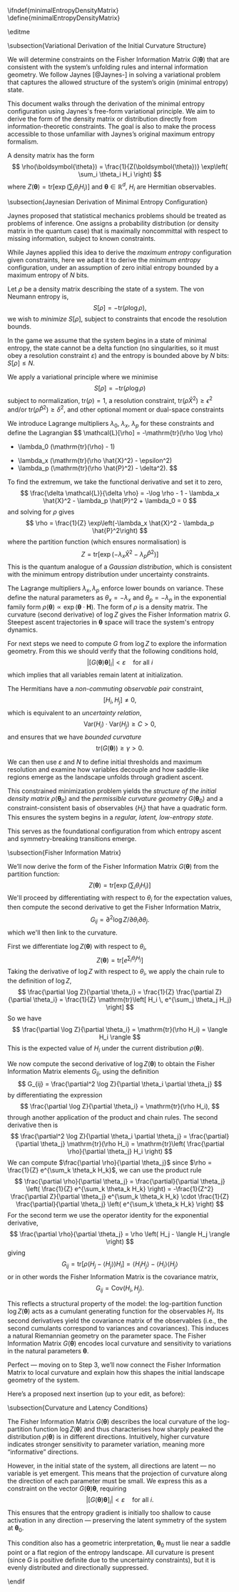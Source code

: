 \ifndef{minimalEntropyDensityMatrix}
\define{minimalEntropyDensityMatrix}

\editme

\subsection{Variational Derivation of the Initial Curvature Structure}

We will determine constraints on the Fisher Information Matrix $G(\boldsymbol{\theta})$ that are consistent with the system’s unfolding rules and internal information geometry. We follow Jaynes [@Jaynes-] in solving a variational problem that captures the allowed structure of the system’s origin (minimal entropy) state.

This document walks through the derivation of the minimal entropy configuration using Jaynes's free-form variational principle. We aim to derive the form of the density matrix or distribution directly from information-theoretic constraints. The goal is also to make the process accessible to those unfamiliar with Jaynes’s original maximum entropy formalism.

A density matrix has the form
$$
\rho(\boldsymbol{\theta}) = \frac{1}{Z(\boldsymbol{\theta})} \exp\left( \sum_i \theta_i H_i \right)
$$
where $Z(\boldsymbol{\theta}) = \mathrm{tr}\left[\exp\left( \sum_i \theta_i H_i \right)\right]$ and $\boldsymbol{\theta} \in \mathbb{R}^d$, $H_i$ are Hermitian observables. 

\subsection{Jaynesian Derivation of Minimal Entropy Configuration}

Jaynes proposed that statistical mechanics problems should be treated as problems of inference. One assigns a probability distribution (or density matrix in the quantum case) that is maximally noncommittal with respect to missing information, subject to known constraints.

While Jaynes applied this idea to derive the *maximum entropy* configuration given constraints, here we adapt it to derive the *minimum entropy* configuration, under an assumption of zero initial entropy bounded by a maximum entropy of $N$ bits.


Let $\rho$ be a density matrix describing the state of a system. The von Neumann entropy is,
$$
S[\rho] = -\mathrm{tr}(\rho \log \rho),
$$
we wish to *minimize* $S[\rho]$, subject to constraints that encode the resolution bounds.

In the game we assume that the system begins in a state of minimal entropy, the state cannot be a delta function (no singularities, so it must obey a resolution constraint $\varepsilon$) and the entropy is bounded above by $N$ bits: $S[\rho] \leq N$.

We apply a variational principle where we minimise
$$
S[\rho] = -\mathrm{tr}(\rho \log \rho)
$$
subject to normalization, $\mathrm{tr}(\rho) = 1$, a resolution constraint, $\mathrm{tr}(\rho \hat{X}^2) \geq \epsilon^2$ and/or $\mathrm{tr}(\rho \hat{P}^2) \geq \delta^2$, and other optional moment or dual-space constraints

We introduce Lagrange multipliers $\lambda_0$, $\lambda_x$, $\lambda_p$ for these constraints and define the Lagrangian
$$
\mathcal{L}[\rho] = -\mathrm{tr}(\rho \log \rho)
+ \lambda_0 (\mathrm{tr}(\rho) - 1)
- \lambda_x (\mathrm{tr}(\rho \hat{X}^2) - \epsilon^2)
- \lambda_p (\mathrm{tr}(\rho \hat{P}^2) - \delta^2).
$$

To find the extremum, we take the functional derivative and set it to zero,
$$
\frac{\delta \mathcal{L}}{\delta \rho} = -\log \rho - 1 - \lambda_x \hat{X}^2 - \lambda_p \hat{P}^2 + \lambda_0 = 0
$$
and solving for $\rho$ gives
$$
\rho = \frac{1}{Z} \exp\left(-\lambda_x \hat{X}^2 - \lambda_p \hat{P}^2\right)
$$
where the partition function (which ensures normalisation) is
$$
Z = \mathrm{tr}\left[\exp\left(-\lambda_x \hat{X}^2 - \lambda_p \hat{P}^2\right)\right]
$$
This is the quantum analogue of a *Gaussian distribution*, which is consistent with the minimum entropy distribution under uncertainty constraints.

The Lagrange multipliers $\lambda_x, \lambda_p$ enforce lower bounds on variance. These define the natural parameters as $\theta_x = -\lambda_x$ and $\theta_p = -\lambda_p$ in the exponential family form $\rho(\boldsymbol{\theta}) \propto \exp(\boldsymbol{\theta} \cdot \mathbf{H})$. The form of $\rho$ is a density matrix. The curvature (second derivative) of $\log Z$ gives the Fisher Information matrix $G$. Steepest ascent trajectories in $\boldsymbol{\theta}$ space will trace the system's entropy dynamics.

For next steps we need to compute $G$ from $\log Z$ to explore the information geometry. From this we should verify that the following conditions hold,
$$
\left| \left[G(\boldsymbol{\theta}) \boldsymbol{\theta}\right]_i \right| < \varepsilon \quad \text{for all } i
$$
which implies that all variables remain latent at initialization.

The Hermitians have a *non-commuting observable pair* constraint,
$$
  [H_i, H_j] \neq 0,
$$
which is equivalent to an *uncertainty relation*,
$$
  \mathrm{Var}(H_i) \cdot \mathrm{Var}(H_j) \geq C > 0,
$$
and ensures that we have *bounded curvature*
$$
\mathrm{tr}(G(\boldsymbol{\theta})) \geq \gamma > 0.
$$

We can then use $\varepsilon$ and $N$ to define initial thresholds and maximum resolution and examine how variables decouple and how saddle-like regions emerge as the landscape unfolds through gradient ascent.

This constrained minimization problem yields the *structure of the initial density matrix* $\rho(\boldsymbol{\theta}_0)$ and the *permissible curvature geometry* $G(\boldsymbol{\theta}_0)$ and a constraint-consistent basis of observables $\{H_i\}$ that have a quadratic form. This ensures the system begins in a *regular, latent, low-entropy state*.

This serves as the foundational configuration from which entropy ascent and symmetry-breaking transitions emerge.

\subsection{Fisher Information Matrix}

We’ll now derive the form of the Fisher Information Matrix $G(\boldsymbol{\theta})$ from the partition function:
$$
Z(\boldsymbol{\theta}) = \mathrm{tr}\left[\exp\left(\sum_i \theta_i H_i \right)\right]
$$
We'll proceed by differentiating with respect to $\theta_i$ for the expectation values, then compute the second derivative to get the Fisher Information Matrix, 
$$
G_{ij} = \partial^2 \log Z / \partial \theta_i \partial \theta_j.
$$
which we'll then link to the  curvature.

First we differentiate $\log Z(\boldsymbol{\theta})$ with respect to $\theta_i$,
$$
Z(\boldsymbol{\theta}) = \mathrm{tr}\left[ e^{\sum_j \theta_j H_j} \right]
$$
Taking the derivative of $\log Z$ with respect to $\theta_i$, we apply the chain rule to the definition of $\log Z$,
$$
\frac{\partial \log Z}{\partial \theta_i} = \frac{1}{Z} \frac{\partial Z}{\partial \theta_i}
= \frac{1}{Z} \mathrm{tr}\left[ H_i \, e^{\sum_j \theta_j H_j} \right]
$$
So we have
$$
\frac{\partial \log Z}{\partial \theta_i} = \mathrm{tr}(\rho H_i) = \langle H_i \rangle
$$
This is the expected value of $H_i$ under the current distribution $\rho(\boldsymbol{\theta})$. 

We now compute the second derivative of $\log Z(\boldsymbol{\theta})$ to obtain the Fisher Information Matrix elements $G_{ij}$, using the definition
$$
G_{ij} = \frac{\partial^2 \log Z}{\partial \theta_i \partial \theta_j}
$$
by differentiating the  expression
$$
\frac{\partial \log Z}{\partial \theta_i} = \mathrm{tr}(\rho H_i),
$$
through another application of the product and chain rules. The second derivative then is
$$
\frac{\partial^2 \log Z}{\partial \theta_i \partial \theta_j}
= \frac{\partial}{\partial \theta_j} \mathrm{tr}(\rho H_i)
= \mathrm{tr}\left( \frac{\partial \rho}{\partial \theta_j} H_i \right)
$$
We can compute $\frac{\partial \rho}{\partial \theta_j}$ since
$\rho = \frac{1}{Z} e^{\sum_k \theta_k H_k}$,
we can use the product rule
$$
\frac{\partial \rho}{\partial \theta_j}
= \frac{\partial}{\partial \theta_j} \left( \frac{1}{Z} e^{\sum_k \theta_k H_k} \right)
= -\frac{1}{Z^2} \frac{\partial Z}{\partial \theta_j} e^{\sum_k \theta_k H_k} \cdot \frac{1}{Z} \frac{\partial}{\partial \theta_j} \left( e^{\sum_k \theta_k H_k} \right)
$$
For the second term we use the operator identity for the exponential derivative,
$$
\frac{\partial \rho}{\partial \theta_j} = \rho \left( H_j - \langle H_j \rangle \right)
$$
giving 
$$
G_{ij} = \mathrm{tr} \left[ \rho (H_j - \langle H_j \rangle) H_i \right]
= \langle H_i H_j \rangle - \langle H_i \rangle \langle H_j \rangle
$$
or in other words the Fisher Information Matrix is the covariance matrix,
$$
G_{ij} = \mathrm{Cov}(H_i, H_j).
$$

This reflects a structural property of the model: the log-partition function $\log Z(\boldsymbol{\theta})$ acts as a cumulant generating function for the observables $H_i$. Its second derivatives yield the covariance matrix of the observables (i.e., the second cumulants correspond to variances and covariances).
This induces a natural Riemannian geometry on the parameter space. The Fisher Information Matrix $G(\boldsymbol{\theta})$ encodes local curvature and sensitivity to variations in the natural parameters $\boldsymbol{\theta}$.

Perfect — moving on to Step 3, we’ll now connect the Fisher Information Matrix to local curvature and explain how this shapes the initial landscape geometry of the system.

Here’s a proposed next insertion (up to your edit, as before):

\subsection{Curvature and Latency Conditions}

The Fisher Information Matrix $G(\boldsymbol{\theta})$ describes the local curvature of the log-partition function $\log Z(\boldsymbol{\theta})$ and thus characterises how sharply peaked the distribution $\rho(\boldsymbol{\theta})$ is in different directions. Intuitively, higher curvature indicates stronger sensitivity to parameter variation, meaning more “informative” directions.

However, in the initial state of the system, all directions are latent — no variable is yet emergent. This means that the projection of curvature along the direction of each parameter must be small. We express this as a constraint on the vector $G(\boldsymbol{\theta}) \boldsymbol{\theta}$, requiring
$$
\left| \left[G(\boldsymbol{\theta}) \boldsymbol{\theta}\right]_i \right| < \varepsilon \quad \text{for all } i.
$$
This ensures that the entropy gradient is initially too shallow to cause activation in any direction — preserving the latent symmetry of the system at $\boldsymbol{\theta}_0$.

This condition also has a geometric interpretation, $\boldsymbol{\theta}_0$ must lie near a saddle point or a flat region of the entropy landscape. All curvature is present (since $G$ is positive definite due to the uncertainty constraints), but it is evenly distributed and directionally suppressed.

\endif
